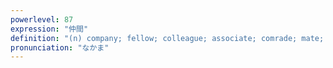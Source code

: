 ```yaml
---
powerlevel: 87
expression: "仲間"
definition: "(n) company; fellow; colleague; associate; comrade; mate; group; circle of friends; partner; (P)"
pronunciation: "なかま"
---
```

